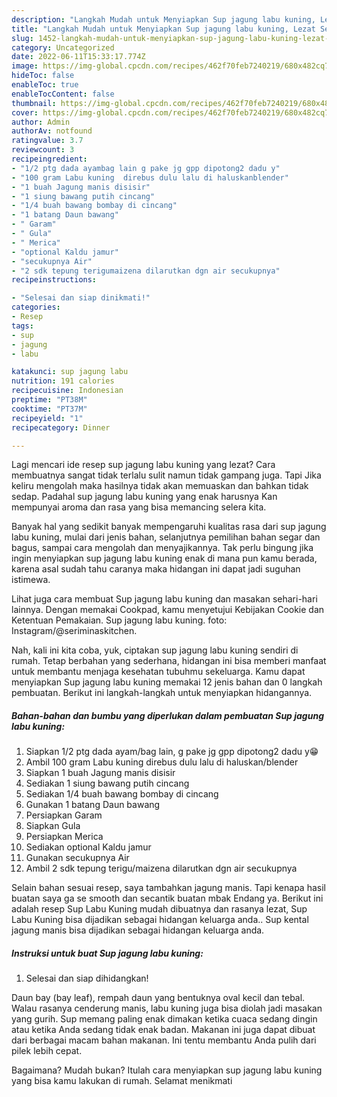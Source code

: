 ```yaml
---
description: "Langkah Mudah untuk Menyiapkan Sup jagung labu kuning, Lezat Sekali"
title: "Langkah Mudah untuk Menyiapkan Sup jagung labu kuning, Lezat Sekali"
slug: 1452-langkah-mudah-untuk-menyiapkan-sup-jagung-labu-kuning-lezat-sekali
category: Uncategorized
date: 2022-06-11T15:33:17.774Z
image: https://img-global.cpcdn.com/recipes/462f70feb7240219/680x482cq70/sup-jagung-labu-kuning-foto-resep-utama.jpg
hideToc: false
enableToc: true
enableTocContent: false
thumbnail: https://img-global.cpcdn.com/recipes/462f70feb7240219/680x482cq70/sup-jagung-labu-kuning-foto-resep-utama.jpg
cover: https://img-global.cpcdn.com/recipes/462f70feb7240219/680x482cq70/sup-jagung-labu-kuning-foto-resep-utama.jpg
author: Admin
authorAv: notfound
ratingvalue: 3.7
reviewcount: 3
recipeingredient:
- "1/2 ptg dada ayambag lain g pake jg gpp dipotong2 dadu y"
- "100 gram Labu kuning  direbus dulu lalu di haluskanblender"
- "1 buah Jagung manis disisir"
- "1 siung bawang putih cincang"
- "1/4 buah bawang bombay di cincang"
- "1 batang Daun bawang"
- " Garam"
- " Gula"
- " Merica"
- "optional Kaldu jamur"
- "secukupnya Air"
- "2 sdk tepung terigumaizena dilarutkan dgn air secukupnya"
recipeinstructions:

- "Selesai dan siap dinikmati!"
categories:
- Resep
tags:
- sup
- jagung
- labu

katakunci: sup jagung labu 
nutrition: 191 calories
recipecuisine: Indonesian
preptime: "PT38M"
cooktime: "PT37M"
recipeyield: "1"
recipecategory: Dinner

---
```



Lagi mencari ide resep sup jagung labu kuning yang lezat? Cara membuatnya sangat tidak terlalu sulit namun tidak gampang juga. Tapi Jika keliru mengolah maka hasilnya tidak akan memuaskan dan bahkan tidak sedap. Padahal sup jagung labu kuning yang enak harusnya Kan mempunyai aroma dan rasa yang bisa memancing selera kita.


Banyak hal yang sedikit banyak mempengaruhi kualitas rasa dari sup jagung labu kuning, mulai dari jenis bahan, selanjutnya pemilihan bahan segar dan bagus, sampai cara mengolah dan menyajikannya. Tak perlu bingung jika ingin menyiapkan sup jagung labu kuning enak di mana pun kamu berada, karena asal sudah tahu caranya maka hidangan ini dapat jadi suguhan istimewa.

Lihat juga cara membuat Sup jagung labu kuning dan masakan sehari-hari lainnya. Dengan memakai Cookpad, kamu menyetujui Kebijakan Cookie dan Ketentuan Pemakaian. Sup jagung labu kuning. foto: Instagram/@seriminaskitchen.


Nah, kali ini kita coba, yuk, ciptakan sup jagung labu kuning sendiri di rumah. Tetap berbahan yang sederhana, hidangan ini bisa memberi manfaat untuk membantu menjaga kesehatan tubuhmu sekeluarga. Kamu dapat menyiapkan Sup jagung labu kuning memakai 12 jenis bahan dan 0 langkah pembuatan. Berikut ini langkah-langkah untuk menyiapkan hidangannya.

<!--inarticleads1-->

##### Bahan-bahan dan bumbu yang diperlukan dalam pembuatan Sup jagung labu kuning:

1. Siapkan 1/2 ptg dada ayam/bag lain, g pake jg gpp dipotong2 dadu y😁
1. Ambil 100 gram Labu kuning  direbus dulu lalu di haluskan/blender
1. Siapkan 1 buah Jagung manis disisir
1. Sediakan 1 siung bawang putih cincang
1. Sediakan 1/4 buah bawang bombay di cincang
1. Gunakan 1 batang Daun bawang
1. Persiapkan  Garam
1. Siapkan  Gula
1. Persiapkan  Merica
1. Sediakan optional Kaldu jamur
1. Gunakan secukupnya Air
1. Ambil 2 sdk tepung terigu/maizena dilarutkan dgn air secukupnya


Selain bahan sesuai resep, saya tambahkan jagung manis. Tapi kenapa hasil buatan saya ga se smooth dan secantik buatan mbak Endang ya. Berikut ini adalah resep Sup Labu Kuning mudah dibuatnya dan rasanya lezat, Sup Labu Kuning bisa dijadikan sebagai hidangan keluarga anda.. Sup kental jagung manis bisa dijadikan sebagai hidangan keluarga anda. 

<!--inarticleads2-->

##### Instruksi untuk buat Sup jagung labu kuning:


1. Selesai dan siap dihidangkan!

Daun bay (bay leaf), rempah daun yang bentuknya oval kecil dan tebal. Walau rasanya cenderung manis, labu kuning juga bisa diolah jadi masakan yang gurih. Sup memang paling enak dimakan ketika cuaca sedang dingin atau ketika Anda sedang tidak enak badan. Makanan ini juga dapat dibuat dari berbagai macam bahan makanan. Ini tentu membantu Anda pulih dari pilek lebih cepat. 

Bagaimana? Mudah bukan? Itulah cara menyiapkan sup jagung labu kuning yang bisa kamu lakukan di rumah. Selamat menikmati
